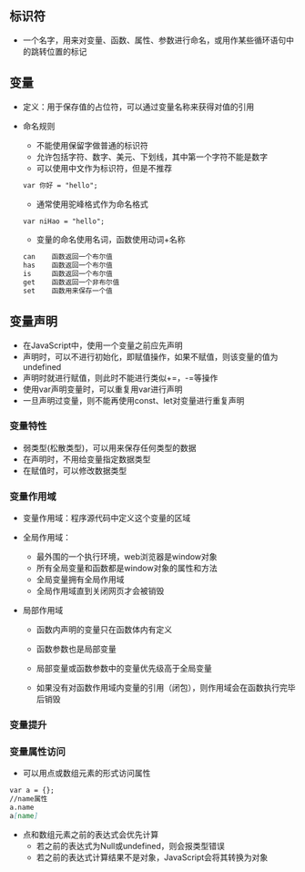 ## 标识符

* 一个名字，用来对变量、函数、属性、参数进行命名，或用作某些循环语句中的跳转位置的标记

## 变量

* 定义：用于保存值的占位符，可以通过变量名称来获得对值的引用
* 命名规则

  * 不能使用保留字做普通的标识符
  * 允许包括字符、数字、美元、下划线，其中第一个字符不能是数字
  * 可以使用中文作为标识符，但是不推荐

  ```markdown
  var 你好 = "hello";
  ```

  * 通常使用驼峰格式作为命名格式

  ```markdown
  var niHao = "hello";
  ```

  * 变量的命名使用名词，函数使用动词+名称

  ```markdown
  can    函数返回一个布尔值
  has    函数返回一个布尔值
  is     函数返回一个布尔值
  get    函数返回一个非布尔值
  set    函数用来保存一个值
  ```

## 变量声明

* 在JavaScript中，使用一个变量之前应先声明
* 声明时，可以不进行初始化，即赋值操作，如果不赋值，则该变量的值为undefined
* 声明时就进行赋值，则此时不能进行类似+=，-=等操作
* 使用var声明变量时，可以重复用var进行声明
* 一旦声明过变量，则不能再使用const、let对变量进行重复声明

### 变量特性

* 弱类型\(松散类型\)，可以用来保存任何类型的数据
* 在声明时，不用给变量指定数据类型
* 在赋值时，可以修改数据类型

### 变量作用域

* 变量作用域：程序源代码中定义这个变量的区域
* 全局作用域：

  * 最外围的一个执行环境，web浏览器是window对象
  * 所有全局变量和函数都是window对象的属性和方法
  * 全局变量拥有全局作用域
  * 全局作用域直到关闭网页才会被销毁

* 局部作用域

  * 函数内声明的变量只在函数体内有定义

  * 函数参数也是局部变量

  * 局部变量或函数参数中的变量优先级高于全局变量

  * 如果没有对函数作用域内变量的引用（闭包），则作用域会在函数执行完毕后销毁

### 变量提升

### 变量属性访问

* 可以用点或数组元素的形式访问属性

```markdown
var a = {};
//name属性
a.name
a[name]
```

* 点和数组元素之前的表达式会优先计算
  * 若之前的表达式为Null或undefined，则会报类型错误
  * 若之前的表达式计算结果不是对象，JavaScript会将其转换为对象



